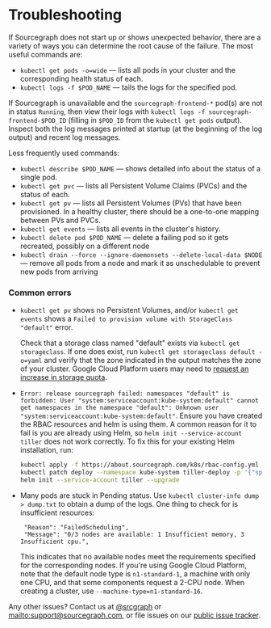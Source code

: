 # Troubleshooting

If Sourcegraph does not start up or shows unexpected behavior, there are a variety of ways you can determine the root
cause of the failure. The most useful commands are:

*   `kubectl get pods -o=wide` — lists all pods in your cluster and the corresponding health status of each.
*   `kubectl logs -f $POD_NAME` — tails the logs for the specified pod.

If Sourcegraph is unavailable and the `sourcegraph-frontend-*` pod(s) are not in status `Running`, then view their logs with `kubectl logs -f sourcegraph-frontend-$POD_ID` (filling in `$POD_ID` from the `kubectl get pods` output). Inspect both the log messages printed at startup (at the beginning of the log output) and recent log messages.


Less frequently used commands:

*   `kubectl describe $POD_NAME` — shows detailed info about the status of a single pod.
*   `kubectl get pvc` — lists all Persistent Volume Claims (PVCs) and the status of each.
*   `kubectl get pv` — lists all Persistent Volumes (PVs) that have been provisioned. In a healthy cluster, there should
    be a one-to-one mapping between PVs and PVCs.
*   `kubectl get events` — lists all events in the cluster's history.
*   `kubectl delete pod $POD_NAME` — delete a failing pod so it gets recreated, possibly on a different node
*   `kubectl drain --force --ignore-daemonsets --delete-local-data $NODE` — remove all pods from a node and mark it as unschedulable to prevent new pods from arriving

### Common errors

*   `kubectl get pv` shows no Persistent Volumes, and/or `kubectl get events` shows a `Failed to provision volume with
    StorageClass "default"` error.

    Check that a storage class named "default" exists via `kubectl get storageclass`. If one does exist, run `kubectl get storageclass default -o=yaml` and verify that the zone indicated in the output matches the zone of your cluster.
    Google Cloud Platform users may need to [request an increase in storage quota](https://cloud.google.com/compute/quotas).

*   `Error: release sourcegraph failed: namespaces "default" is forbidden: User "system:serviceaccount:kube-system:default" cannot get namespaces in the namespace "default": Unknown user "system:serviceaccount:kube-system:default"`. Ensure you have created the RBAC resources and helm is using them. A common reason for it to fail is you are already using Helm, so `helm init --service-account tiller` does not work correctly. To fix this for your existing Helm installation, run:

    ```bash
    kubectl apply -f https://about.sourcegraph.com/k8s/rbac-config.yml
    kubectl patch deploy --namespace kube-system tiller-deploy -p '{"spec":{"template":{"spec":{"serviceAccount":"tiller"}}}}'
    helm init --service-account tiller --upgrade
    ```

*  Many pods are stuck in Pending status. Use `kubectl cluster-info dump > dump.txt` to obtain a dump of
   the logs. One thing to check for is insufficient resources:

   ```
    "Reason": "FailedScheduling",
    "Message": "0/3 nodes are available: 1 Insufficient memory, 3 Insufficient cpu.",
   ```

   This indicates that no available nodes meet the requirements specified for the corresponding nodes.
   If you're using Google Cloud Platform, note that the default node type is `n1-standard-1`, a machine
   with only one CPU, and that some components request a 2-CPU node. When creating a cluster, use
   `--machine-type=n1-standard-16`.

Any other issues? Contact us at [@srcgraph](https://twitter.com/srcgraph)
or <mailto:support@sourcegraph.com>, or file issues on
our [public issue tracker](https://github.com/sourcegraph/issues/issues).
